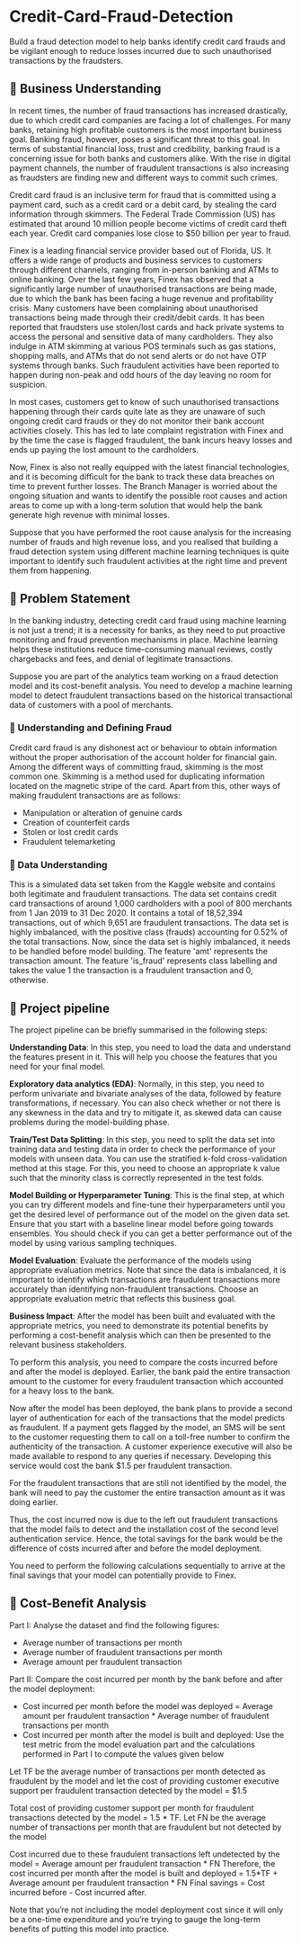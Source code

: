 # Credit-Card-Fraud-Detection

Build a fraud detection model to help banks identify credit card frauds and be vigilant enough to reduce losses incurred due to such unauthorised transactions by the fraudsters.

## :pushpin: Business Understanding
In recent times, the number of fraud transactions has increased drastically, due to which credit card companies are facing a lot of challenges. For many banks, retaining high profitable customers is the most important business goal. Banking fraud, however, poses a significant threat to this goal. In terms of substantial financial loss, trust and credibility, banking fraud is a concerning issue for both banks and customers alike. With the rise in digital payment channels, the number of fraudulent transactions is also increasing as fraudsters are finding new and different ways to commit such crimes.

Credit card fraud is an inclusive term for fraud that is committed using a payment card, such as a credit card or a debit card, by stealing the card information through skimmers. The Federal Trade Commission (US) has estimated that around 10 million people become victims of credit card theft each year. Credit card companies lose close to $50 billion per year to fraud.

Finex is a leading financial service provider based out of Florida, US. It offers a wide range of products and business services to customers through different channels, ranging from in-person banking and ATMs to online banking. Over the last few years, Finex has observed that a significantly large number of unauthorised transactions are being made, due to which the bank has been facing a huge revenue and profitability crisis. Many customers have been complaining about unauthorised transactions being made through their credit/debit cards. It has been reported that fraudsters use stolen/lost cards and hack private systems to access the personal and sensitive data of many cardholders. They also indulge in ATM skimming at various POS terminals such as gas stations, shopping malls, and ATMs that do not send alerts or do not have OTP systems through banks. Such fraudulent activities have been reported to happen during non-peak and odd hours of the day leaving no room for suspicion.

In most cases, customers get to know of such unauthorised transactions happening through their cards quite late as they are unaware of such ongoing credit card frauds or they do not monitor their bank account activities closely. This has led to late complaint registration with Finex and by the time the case is flagged fraudulent, the bank incurs heavy losses and ends up paying the lost amount to the cardholders.

Now, Finex is also not really equipped with the latest financial technologies, and it is becoming difficult for the bank to track these data breaches on time to prevent further losses. The Branch Manager is worried about the ongoing situation and wants to identify the possible root causes and action areas to come up with a long-term solution that would help the bank generate high revenue with minimal losses.

Suppose that you have performed the root cause analysis for the increasing number of frauds and high revenue loss, and you realised that building a fraud detection system using different machine learning techniques is quite important to identify such fraudulent activities at the right time and prevent them from happening.

 ## :dart: Problem Statement
In the banking industry, detecting credit card fraud using machine learning is not just a trend; it is a necessity for banks, as they need to put proactive monitoring and fraud prevention mechanisms in place. Machine learning helps these institutions reduce time-consuming manual reviews, costly chargebacks and fees, and denial of legitimate transactions.

Suppose you are part of the analytics team working on a fraud detection model and its cost-benefit analysis. You need to develop a machine learning model to detect fraudulent transactions based on the historical transactional data of customers with a pool of merchants.

### :memo: Understanding and Defining Fraud
Credit card fraud is any dishonest act or behaviour to obtain information without the proper authorisation of the account holder for financial gain. Among the different ways of committing fraud, skimming is the most common one. Skimming is a method used for duplicating information located on the magnetic stripe of the card.  Apart from this, other ways of making fraudulent transactions are as follows:

- Manipulation or alteration of genuine cards
- Creation of counterfeit cards
- Stolen or lost credit cards
- Fraudulent telemarketing

### :memo: Data Understanding
This is a simulated data set taken from the Kaggle website and contains both legitimate and fraudulent transactions. 
The data set contains credit card transactions of around 1,000 cardholders with a pool of 800 merchants from 1 Jan 2019 to 31 Dec 2020. It contains a total of 18,52,394 transactions, out of which 9,651 are fraudulent transactions. The data set is highly imbalanced, with the positive class (frauds) accounting for 0.52% of the total transactions. Now, since the data set is highly imbalanced, it needs to be handled before model building. The feature 'amt' represents the transaction amount. The feature 'is_fraud' represents class labelling and takes the value 1 the transaction is a fraudulent transaction and 0, otherwise.

 ## :bookmark: Project pipeline
 The project pipeline can be briefly summarised in the following steps:

**Understanding Data**: In this step, you need to load the data and understand the features present in it. This will help you choose the features that you need for your final model.

**Exploratory data analytics (EDA)**: Normally, in this step, you need to perform univariate and bivariate analyses of the data, followed by feature transformations, if necessary. You can also check whether or not there is any skewness in the data and try to mitigate it, as skewed data can cause problems during the model-building phase.

**Train/Test Data Splitting**: In this step, you need to split the data set into training data and testing data in order to check the performance of your models with unseen data. You can use the stratified k-fold cross-validation method at this stage. For this, you need to choose an appropriate k value such that the minority class is correctly represented in the test folds.

**Model Building or Hyperparameter Tuning**: This is the final step, at which you can try different models and fine-tune their hyperparameters until you get the desired level of performance out of the model on the given data set. Ensure that you start with a baseline linear model before going towards ensembles. You should check if you can get a better performance out of the model by using various sampling techniques.

**Model Evaluation**: Evaluate the performance of the models using appropriate evaluation metrics. Note that since the data is imbalanced, it is important to identify which transactions are fraudulent transactions more accurately than identifying non-fraudulent transactions. Choose an appropriate evaluation metric that reflects this business goal.

**Business Impact**: After the model has been built and evaluated with the appropriate metrics, you need to demonstrate its potential benefits by performing a cost-benefit analysis which can then be presented to the relevant business stakeholders. 

To perform this analysis, you need to compare the costs incurred before and after the model is deployed. Earlier, the bank paid the entire transaction amount to the customer for every fraudulent transaction which accounted for a heavy loss to the bank.

Now after the model has been deployed, the bank plans to provide a second layer of authentication for each of the transactions that the model predicts as fraudulent. If a payment gets flagged by the model, an SMS will be sent to the customer requesting them to call on a toll-free number to confirm the authenticity of the transaction. A customer experience executive will also be made available to respond to any queries if necessary. Developing this service would cost the bank $1.5 per fraudulent transaction.

For the fraudulent transactions that are still not identified by the model, the bank will need to pay the customer the entire transaction amount as it was doing earlier.

Thus, the cost incurred now is due to the left out fraudulent transactions that the model fails to detect and the installation cost of the second level authentication service. Hence, the total savings for the bank would be the difference of costs incurred after and before the model deployment.

You need to perform the following calculations sequentially to arrive at the final savings that your model can potentially provide to Finex.

## :bookmark: Cost-Benefit Analysis
Part I: Analyse the dataset and find the following figures:
- Average number of transactions per month 
- Average number of fraudulent transactions per month
- Average amount per fraudulent transaction 

Part II: Compare the cost incurred per month by the bank before and after the model deployment:
- Cost incurred per month before the model was deployed = Average amount per fraudulent transaction * Average number of fraudulent transactions per month
- Cost incurred per month after the model is built and deployed: Use the test metric from the model evaluation part and the calculations performed in Part I to compute the values given below

Let TF be the average number of transactions per month detected as fraudulent by the model and let the cost of providing customer executive support per fraudulent transaction detected by the model = $1.5

Total cost of providing customer support per month for fraudulent transactions detected by the model = 1.5 * TF.
Let FN be the average number of transactions per month that are fraudulent but not detected by the model 

Cost incurred due to these fraudulent transactions left undetected by the model = Average amount per fraudulent transaction * FN
Therefore, the cost incurred per month after the model is built and deployed = 1.5*TF + Average amount per fraudulent transaction * FN
Final savings = Cost incurred before - Cost incurred after.

Note that you’re not including the model deployment cost since it will only be a one-time expenditure and you’re trying to gauge the long-term benefits of putting this model into practice.
